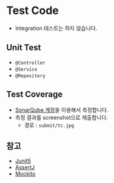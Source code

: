 # Test Code

* Integration 테스트는 하지 않습니다.

## Unit Test

* `@Controller`
* `@Service`
* `@Repository`

## Test Coverage

* [SonarQube 계정](https://nhnacademy.dooray.com/project/posts/3520533059061338037)을 이용해서 측정합니다.
* 측정 결과를 screenshot으로 제출합니다.
  * 경로 : `submit/tc.jpg`

## 참고

* [Junit5](https://junit.org/junit5/docs/current/user-guide/)
* [AssertJ](https://assertj.github.io/doc/)
* [Mockito](https://javadoc.io/doc/org.mockito/mockito-core/latest/org/mockito/Mockito.html)
